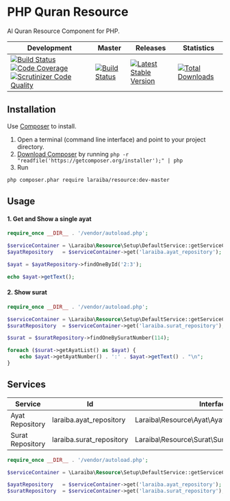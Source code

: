 PHP Quran Resource
==================

Al Quran Resource Component for PHP.

| Development | Master | Releases | Statistics |
| ----------- | ------ | -------- | ---------- |
| [![Build Status](https://travis-ci.org/laraiba/php-quran-resource.svg?branch=development)](https://travis-ci.org/laraiba/php-quran-resource) [![Code Coverage](https://scrutinizer-ci.com/g/laraiba/php-quran-resource/badges/coverage.png?b=development)](https://scrutinizer-ci.com/g/laraiba/php-quran-resource/?branch=development) [![Scrutinizer Code Quality](https://scrutinizer-ci.com/g/laraiba/php-quran-resource/badges/quality-score.png?b=development)](https://scrutinizer-ci.com/g/laraiba/php-quran-resource/?branch=development) | [![Build Status](https://travis-ci.org/laraiba/php-quran-resource.svg?branch=master)](https://travis-ci.org/laraiba/php-quran-resource) | [![Latest Stable Version](https://poser.pugx.org/laraiba/resource/v/stable.png)](https://packagist.org/packages/laraiba/resource) | [![Total Downloads](https://poser.pugx.org/laraiba/resource/downloads.png)](https://packagist.org/packages/laraiba/resource) |


Installation
------------

Use [Composer](https://getcomposer.org) to install.

1. Open a terminal (command line interface) and point to your project directory.
2. [Download Composer](https://getcomposer.org/download/) by running `php -r "readfile('https://getcomposer.org/installer');" | php`
3. Run

```sh
php composer.phar require laraiba/resource:dev-master
```


Usage
-----

#### 1. Get and Show a single ayat

```php
require_once __DIR__ . '/vendor/autoload.php';

$serviceContainer = \Laraiba\Resource\Setup\DefaultService::getServiceContainer();
$ayatRepository   = $serviceContainer->get('laraiba.ayat_repository');

$ayat = $ayatRepository->findOneById('2:3');

echo $ayat->getText();
```

#### 2. Show surat

```php
require_once __DIR__ . '/vendor/autoload.php';

$serviceContainer = \Laraiba\Resource\Setup\DefaultService::getServiceContainer();
$suratRepository  = $serviceContainer->get('laraiba.surat_repository');

$surat = $suratRepository->findOneBySuratNumber(114);

foreach ($surat->getAyatList() as $ayat) {
    echo $ayat->getAyatNumber() . ':' . $ayat->getText() . "\n";
}
```


Services
--------

| Service          | Id                       | Interface                                       |
| ---------------- | ------------------------ | ----------------------------------------------- |
| Ayat Repository  | laraiba.ayat_repository  | Laraiba\Resource\Ayat\AyatRepositoryInterface   |
| Surat Repository | laraiba.surat_repository | Laraiba\Resource\Surat\SuratRepositoryInterface |

```php
require_once __DIR__ . '/vendor/autoload.php';

$serviceContainer = \Laraiba\Resource\Setup\DefaultService::getServiceContainer();

$ayatRepository   = $serviceContainer->get('laraiba.ayat_repository');
$suratRepository  = $serviceContainer->get('laraiba.surat_repository');
```


